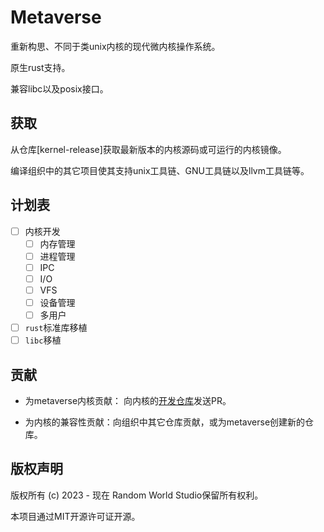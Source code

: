 # Metaverse

重新构思、不同于类unix内核的现代微内核操作系统。

原生rust支持。

兼容libc以及posix接口。

## 获取

从仓库[kernel-release]获取最新版本的内核源码或可运行的内核镜像。

编译组织中的其它项目使其支持unix工具链、GNU工具链以及llvm工具链等。

## 计划表

* [ ] 内核开发
  * [ ] 内存管理
  * [ ] 进程管理
  * [ ] IPC
  * [ ] I/O
  * [ ] VFS
  * [ ] 设备管理
  * [ ] 多用户
* [ ] `rust`标准库移植
* [ ] `libc`移植

## 贡献

* 为metaverse内核贡献：
向内核的[开发仓库](https://github.com/metaverse-kernel/kernel-dev)发送PR。

* 为内核的兼容性贡献：向组织中其它仓库贡献，或为metaverse创建新的仓库。

## 版权声明

版权所有 (c) 2023 - 现在 Random World Studio保留所有权利。

本项目通过MIT开源许可证开源。

